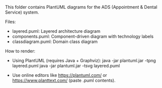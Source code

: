 This folder contains PlantUML diagrams for the ADS (Appointment & Dental Service) system.

Files:
- layered.puml: Layered architecture diagram
- components.puml: Component-driven diagram with technology labels
- classdiagram.puml: Domain class diagram

How to render:
- Using PlantUML (requires Java + Graphviz):
  java -jar plantuml.jar -tpng layered.puml
  java -jar plantuml.jar -tsvg layered.puml

- Use online editors like https://plantuml.com/ or https://www.planttext.com/ (paste .puml contents).
